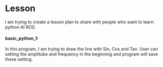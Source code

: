 # Lesson
I am trying to create a lesson plan to share with people who want to learn python AI ROS.

#### **basic_python_1:**  
In this program, I am trying to draw the line with Sin, Cos and Tan.
User can setting the amplitube and frequency in the beginning and program will save these setting.
